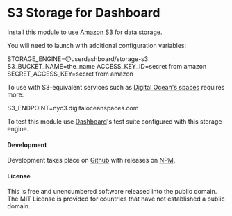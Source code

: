 # S3 Storage for Dashboard

Install this module to use [Amazon S3](https://aws.amazon.com/s3) for data storage.

You will need to launch with additional configuration variables:

  STORAGE_ENGINE=@userdashboard/storage-s3
  S3_BUCKET_NAME=the_name
  ACCESS_KEY_ID=secret from amazon
  SECRET_ACCESS_KEY=secret from amazon

To use with S3-equivalent services such as [Digital Ocean\'s spaces]() requires more:

  S3_ENDPOINT=nyc3.digitaloceanspaces.com

To test this module use [Dashboard](https://github.com/userdashboard/dashboard)'s test suite configured with this storage engine.

#### Development

Development takes place on [Github](https://github.com/userdashboard/storage-s3) with releases on [NPM](https://www.npmjs.com/package/@userdashboard/storage-s3).

#### License

This is free and unencumbered software released into the public domain.  The MIT License is provided for countries that have not established a public domain.
